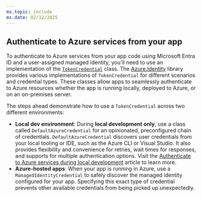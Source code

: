 ```yaml
---
ms.topic: include
ms.date: 02/12/2025
---
```


## Authenticate to Azure services from your app

To authenticate to Azure services from your app code using Microsoft Entra ID and a user-assigned managed identity, you'll need to use an implementation of the [`TokenCredential`](/dotnet/api/overview/azure/identity-readme?view=azure-dotnet#credentials) class. The [Azure.Identity](/dotnet/api/azure.identity) library provides various implementations of `TokenCredential` for different scenarios and credential types. These classes allow apps to seamlessly authenticate to Azure resources whether the app is running locally, deployed to Azure, or on an on-premises server.

The steps ahead demonstrate how to use a `TokenCredential` across two different environments:

- **Local dev environment**: During **local development only**, use a class called `DefaultAzureCredential` for an opinionated, preconfigured chain of credentials. `DefaultAzureCredential` discovers user credentials from your local tooling or IDE, such as the Azure CLI or Visual Studio. It also provides flexibility and convenience for retries, wait times for responses, and supports for multiple authentication options. Visit the [Authenticate to Azure services during local development](/dotnet/azure/sdk/authentication/local-development-dev-accounts) article to learn more.
- **Azure-hosted apps**: When your app is running in Azure, use a `ManagedIdentityCredential` to safely discover the managed identity configured for your app. Specifying this exact type of credential prevents other available credentials from being picked up unexpectedly.